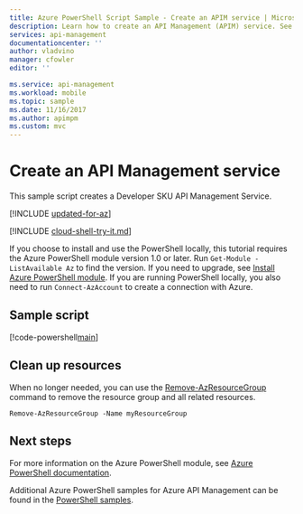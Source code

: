```yaml
---
title: Azure PowerShell Script Sample - Create an APIM service | Microsoft Docs
description: Learn how to create an API Management (APIM) service. See a sample script and view additional available resources.
services: api-management
documentationcenter: ''
author: vladvino
manager: cfowler
editor: ''

ms.service: api-management
ms.workload: mobile
ms.topic: sample
ms.date: 11/16/2017
ms.author: apimpm
ms.custom: mvc
---
```


# Create an API Management service

This sample script creates a Developer SKU API Management Service.

[!INCLUDE [updated-for-az](../../../includes/updated-for-az.md)]

[!INCLUDE [cloud-shell-try-it.md](../../../includes/cloud-shell-try-it.md)]

If you choose to install and use the PowerShell locally, this tutorial requires the Azure PowerShell module version 1.0 or later. Run `Get-Module -ListAvailable Az` to find the version. If you need to upgrade, see [Install Azure PowerShell module](/powershell/azure/install-Az-ps). If you are running PowerShell locally, you also need to run `Connect-AzAccount` to create a connection with Azure.

## Sample script

[!code-powershell[main](../../../powershell_scripts/api-management/create-apim-service/create_apim_service.ps1 "Create a service")]

## Clean up resources

When no longer needed, you can use the [Remove-AzResourceGroup](/powershell/module/az.resources/remove-azresourcegroup) command to remove the resource group and all related resources.

```azurepowershell-interactive
Remove-AzResourceGroup -Name myResourceGroup
```

## Next steps

For more information on the Azure PowerShell module, see [Azure PowerShell documentation](/powershell/azure/).

Additional Azure PowerShell samples for Azure API Management can be found in the [PowerShell samples](../powershell-samples.md).
